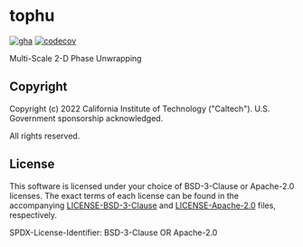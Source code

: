 # tophu

[![gha](https://github.com/isce-framework/tophu/actions/workflows/pytest.yml/badge.svg)](https://github.com/isce-framework/tophu/actions/workflows/pytest.yml)
[![codecov](https://codecov.io/gh/isce-framework/tophu/graph/badge.svg?token=ZKUODHKCQS)](https://codecov.io/gh/isce-framework/tophu)

Multi-Scale 2-D Phase Unwrapping

## Copyright

Copyright (c) 2022 California Institute of Technology ("Caltech"). U.S. Government
sponsorship acknowledged.

All rights reserved.

## License

This software is licensed under your choice of BSD-3-Clause or Apache-2.0 licenses. The
exact terms of each license can be found in the accompanying
[LICENSE-BSD-3-Clause](LICENSE-BSD-3-Clause) and
[LICENSE-Apache-2.0](LICENSE-Apache-2.0) files, respectively.

SPDX-License-Identifier: BSD-3-Clause OR Apache-2.0
